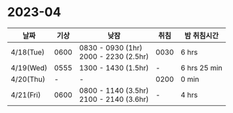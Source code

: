 # 2023-04

|날짜|기상|낮잠|취침|밤 취침시간|
|---|---|---|---|---|
|4/18(Tue)|0600|0830 - 0930 (1hr)<br/> 2000 - 2230 (2.5hr)|0030| 6 hrs|
|4/19(Wed)|0555|1300 - 1430 (1.5hr) |-| 6 hrs 25 min | 
|4/20(Thu)|-| - |0200| 0 min|
|4/21(Fri)|0600|0800 - 1140 (3.5hr) <br/> 2100 - 2140 (3.6hr)| - |4 hrs|

